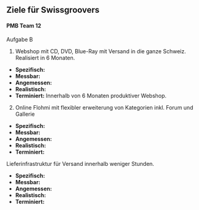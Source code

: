 ## Ziele für Swissgroovers

#### PMB Team 12

Aufgabe B

1. Webshop mit CD, DVD, Blue-Ray mit Versand in die ganze Schweiz. Realisiert in 6 Monaten.
-  **Spezifisch:**
-  **Messbar:**
-  **Angemessen:**
-  **Realistisch:** 
-  **Terminiert:** Innerhalb von 6 Monaten produktiver Webshop.
  

2. Online Flohmi mit flexibler erweiterung von Kategorien inkl. Forum und Gallerie

-  **Spezifisch:**
-  **Messbar:**
-  **Angemessen:**
-  **Realistisch:**
-  **Terminiert:**




Lieferinfrastruktur für Versand innerhalb weniger Stunden.

-  **Spezifisch:**
-  **Messbar:**
-  **Angemessen:**
-  **Realistisch:**
-  **Terminiert:**
